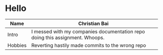 # Hello

| Name    | Christian Bai                                                                |
|---------|------------------------------------------------------------------------------|
| Intro   | I messed with my companies documentation repo doing this assignment. Whoops. |
| Hobbies | Reverting hastily made commits to the wrong repo                             |
